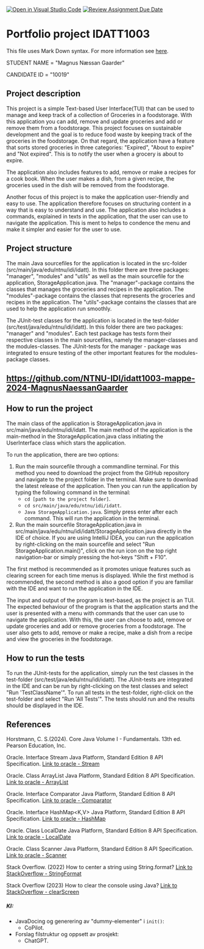 [![Open in Visual Studio Code](https://classroom.github.com/assets/open-in-vscode-2e0aaae1b6195c2367325f4f02e2d04e9abb55f0b24a779b69b11b9e10269abc.svg)](https://classroom.github.com/online_ide?assignment_repo_id=16241657&assignment_repo_type=AssignmentRepo)
[![Review Assignment Due Date]([x]https://classroom.github.com/assets/deadline-readme-button-22041afd0340ce965d47ae6ef1cefeee28c7c493a6346c4f15d667ab976d596c.svg)](https://classroom.github.com/a/INcAwgxk)
# Portfolio project IDATT1003
This file uses Mark Down syntax. For more information see [here]([x]https://www.markdownguide.org/basic-syntax/).

STUDENT NAME = "Magnus Næssan Gaarder"

CANDIDATE ID = "10019"

## Project description

This project is a simple Text-based User Interface(TUI) that can be used to manage and keep track of a collection of 
Groceries in a foodstorage. With this application you can add, remove and update groceries and add or remove them from 
a foodstorage. This project focuses on sustainable development and the goal is to reduce food waste by keeping track 
of the groceries in the foodstorage. On that regard, the application have a feature that sorts stored groceries in three 
categories: "Expired", "About to expire" and "Not expired". 
This is to notify the user when a grocery is about to expire.

The application also includes features to add, remove or make a recipes for a cook book. When the user makes a dish,
from a given recipe, the groceries used in the dish will be removed from the foodstorage.

Another focus of this project is to make the application user-friendly and easy to use. The application therefore 
focuses on structuring content in a way that is easy to understand and use. The application also includes a commands, 
explained in texts in the application, that the user can use to navigate the application. This is ment to helps to 
condence the menu and make it simpler and easier for the user to use.

## Project structure

The main Java sourcefiles for the application is located in the src-folder (src/main/java/edu/ntnu/idi/idatt).
In this folder there are three packages: "manager", "modules" and "utils" as well as the main sourcefile for the 
application, StorageApplication.java. 
The "manager"-package contains the classes that manages the groceries and recipes in the
application. The "modules"-package contains the classes that represents the groceries and recipes in the application.
The "utils"-package contains the classes that are used to help the application run smoothly.

The JUnit-test classes for the application is located in the test-folder (src/test/java/edu/ntnu/idi/idatt).
In this folder there are two packages: "manager" and "modules". Each test package has tests form their respective 
classes in the main sourcefiles, namely the manager-classes and the modules-classes. The JUnit-tests for the manager -
package was integrated to ensure testing of the other important features for the modules-package classes.

## https://github.com/NTNU-IDI/idatt1003-mappe-2024-MagnusNaessanGaarder

## How to run the project

The main class of the application is StorageApplication.java in src/main/java/edu/ntnu/idi/idatt.
The main method of the application is the main-method in the StorageApplication.java class initiating 
the UserInterface class which stars the application.

To run the application, there are two options:

1. Run the main sourcefile through a commandline terminal. For this method you need to download the project from
the GitHub repository and navigate to the project folder in the terminal. Make sure to download the latest release 
of the application. Then you can run the application by typing the following command in the terminal:
   * ```cd [path to the project folder]```.
   * ```cd src/main/java/edu/ntnu/idi/idatt```.
   * ```Java StorageApplication.java```. 
Simply press enter after each command. This will run the application in the terminal.
2. Run the main sourcefile StorageApplication.java in src/main/java/edu/ntnu/idi/idatt/StorageApplication.java directly 
in the IDE of choice. If you are using IntelliJ IDEA, you can run the application by right-clicking on the main 
sourcefile and select "Run StorageApplication.main()", click on the run icon on the top right navigation-bar or 
simply pressing the hot-keys "Shift + F10".

The first method is recommended as it promotes unique features such as clearing screen for each time 
menus is displayed. While the first method is recommended, the second method is also a good option if you are
familiar with the IDE and want to run the application in the IDE.

The input and output of the program is text-based, as the project is an TUI. The expected behaviour of the program is that the application starts 
and the user is presented with a menu with commands that the user can use to navigate the application. With this, 
the user can choose to add, remove or update groceries and add or remove groceries from a foodstorage. The user also 
gets to add, remove or make a recipe, make a dish from a recipe and view the groceries in the foodstorage.


## How to run the tests

To run the JUnit-tests for the application, simply run the test classes in the test-folder 
(src/test/java/edu/ntnu/idi/idatt). The JUnit-tests are integrated in the IDE and can be run by right-clicking on the
test classes and select "Run 'TestClassName'". To run all tests in the test-folder, right-click on the test-folder and
select "Run 'All Tests'". The tests should run and the results should be displayed in the IDE.


## References

[//]: # (TODO: Include references here, if any. For example, if you have used code from the course book, include a reference to the chapter.
Or if you have used code from a website or other source, include a link to the source.)

Horstmann, C. S.(2024). Core Java Volume I - Fundamentals. 13th ed. Pearson Education, Inc.

Oracle. Interface Stream<T> Java Platform, Standard Edition 8 API Specification.
[Link to oracle - Stream](https://docs.oracle.com/javase/8/docs/api/java/util/stream/Stream.html)

Oracle. Class ArrayList<E> Java Platform, Standard Edition 8 API Specification.
[Link to oracle - ArrayList](https://docs.oracle.com/javase/8/docs/api/java/util/ArrayList.html)

Oracle. Interface Comparator Java Platform, Standard Edition 8 API Specification.
[Link to oracle - Comparator](https://docs.oracle.com/javase/8/docs/api/java/util/Comparator.html)

Oracle. Interface HashMap<K,V> Java Platform, Standard Edition 8 API Specification.
[Link to oracle - HashMap](https://docs.oracle.com/javase/8/docs/api/java/util/HashMap.html)

Oracle. Class LocalDate Java Platform, Standard Edition 8 API Specification.
[Link to oracle - LocalDate](https://docs.oracle.com/javase/8/docs/api/java/time/LocalDate.html)

Oracle. Class Scanner Java Platform, Standard Edition 8 API Specification.
[Link to oracle - Scanner](https://docs.oracle.com/javase/8/docs/api/java/util/Scanner.html)

Stack Overflow. (2022) How to center a string using String.format? [Link to StackOverflow - StringFormat](https://stackoverflow.com/questions/8154366/how-to-center-a-string-using-string-format)

Stack Overflow (2023) How to clear the console using Java? [Link to StackOverflow - clearScreen](https://stackoverflow.com/questions/2979383/how-to-clear-the-console-using-java)



##### KI:
- JavaDocing og generering av "dummy-elementer" i `init()`:
   - CoPilot.
- Forslag filstruktur og oppsett av prosjekt:
   - ChatGPT.


